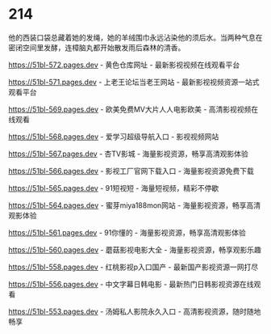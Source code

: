 # 214
他的西装口袋总藏着她的发绳，她的羊绒围巾永远沾染他的须后水。当两种气息在密闭空间里发酵，连樟脑丸都开始散发雨后森林的清香。

https://51bl-572.pages.dev - 黄色仓库网址 - 最新影视视频在线观看平台

https://51bl-571.pages.dev - 上老王论坛当老王网站 - 最新影视视频资源一站式观看平台

https://51bl-569.pages.dev - 欧美免费MV大片人人电影欧美 - 高清影视视频在线观看

https://51bl-568.pages.dev - 爱学习超级导航入口 - 影视视频网站

https://51bl-567.pages.dev - 杏TV影城 - 海量影视资源，畅享高清观影体验

https://51bl-566.pages.dev - 影视工厂官网下载入口 - 海量影视资源免费下载

https://51bl-565.pages.dev - 91短视短 - 海量短视频，精彩不停歇

https://51bl-564.pages.dev - 蜜芽miya188mon网站 - 海量影视资源，畅享高清观影体验

https://51bl-561.pages.dev - 91你懂的 - 海量影视资源，畅享高清观影体验

https://51bl-560.pages.dev - 蘑菇影视电影大全 - 海量影视资源，畅享观影乐趣

https://51bl-558.pages.dev - 红桃影视p入口国产 - 最新国产影视资源一网打尽

https://51bl-556.pages.dev - 中文字幕日韩电影 - 最新热门日韩影视资源在线观看

https://51bl-553.pages.dev - 汤姆私人影院永久入口 - 高清影视资源，随时随地畅享
